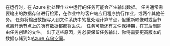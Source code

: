 在运行时，在 Azure 批处理作业中运行的任务可能会产生输出数据。 任务通常需要输出的数据存储进行检索，在作业中的客户端应用程序执行作业，或两个其他任务。 任务将输出数据写入到文件系统中的批处理计算节点，但重新映像时或当节点离开池节点上的所有数据都都将丢失。 任务可能还有文件保持期，在其后删除由任务创建的文件。 出于这些原因，务必要保留任务输出，你将需要更高版本的数据存储到如[Azure 存储空间](https://docs.microsoft.com/azure/storage/)。
